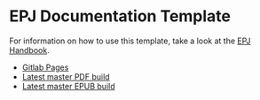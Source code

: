 # EPJ Documentation Template

For information on how to use this template,
take a look at the [EPJ Handbook](http://epj.pages.ifs.hsr.ch/handbook/handbook/documentation-template/).

- [Gitlab Pages](http://epj.pages.ifs.hsr.ch/documentation-template)
- [Latest master PDF build](https://gitlab.dev.ifs.hsr.ch/epj/documentation-template/-/jobs/artifacts/master/raw/_build/latex/doctemplate.pdf?job=build_pdf)
- [Latest master EPUB build](https://gitlab.dev.ifs.hsr.ch/epj/documentation-template/-/jobs/artifacts/master/raw/_build/epub/doctemplate.epub?job=build_epub)
